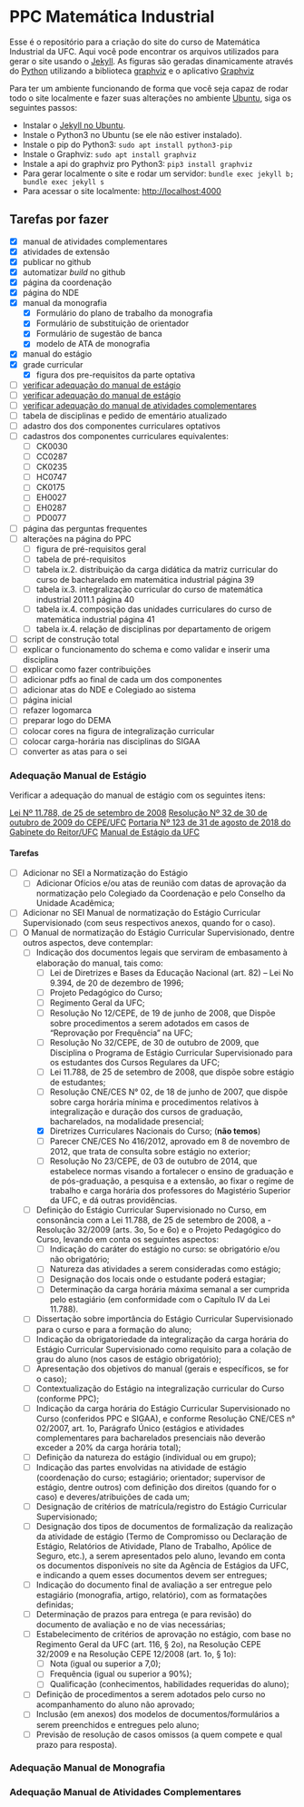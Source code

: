 # PPC Matemática Industrial

Esse é o repositório para a criação do site do curso de Matemática Industrial da UFC.
Aqui você pode encontrar os arquivos utilizados para gerar o site usando o [Jekyll](https://jekyllrb.com).
As figuras são geradas dinamicamente através do [Python](https://www.python.org) utilizando a biblioteca [graphviz](https://github.com/xflr6/graphviz) e o aplicativo [Graphviz](https://graphviz.org)

Para ter um ambiente funcionando de forma que você seja capaz de rodar todo o site localmente e fazer suas alterações no ambiente [Ubuntu](https://ubuntu.com), siga os seguintes passos:

- Instalar o [Jekyll no Ubuntu](https://jekyllrb.com/docs/installation/ubuntu).
- Instale o Python3 no Ubuntu (se ele não estiver instalado).
- Instale o pip do Python3: `sudo apt install python3-pip`
- Instale o Graphviz: `sudo apt install graphviz`
- Instale a api do graphviz pro Python3: `pip3 install graphviz`
- Para gerar localmente o site e rodar um servidor: `bundle exec jekyll b; bundle exec jekyll s`
- Para acessar o site localmente: <http://localhost:4000>

## Tarefas por fazer

- [X] manual de atividades complementares
- [X] atividades de extensão
- [X] publicar no github
- [X] automatizar *build* no github
- [X] página da coordenação
- [X] página do NDE
- [X] manual da monografia
  - [X] Formulário do plano de trabalho da monografia
  - [X] Formulário de substituição de orientador
  - [X] Formulário de sugestão de banca
  - [X] modelo de ATA de monografia
- [X] manual do estágio
- [X] grade curricular
  - [X] figura dos pre-requisitos da parte optativa
- [ ] [verificar adequação do manual de estágio](#adequação-manual-de-estágio)
- [ ] [verificar adequação do manual de estágio](#adequação-manual-de-monografia)
- [ ] [verificar adequação do manual de atividades complementares](#adequação-manual-de-atividades-complementares)
- [ ] tabela de disciplinas e pedido de ementário atualizado
- [ ] adastro dos dos componentes curriculares optativos
- [ ] cadastros dos componentes curriculares equivalentes:
  - [ ] CK0030
  - [ ] CC0287
  - [ ] CK0235
  - [ ] HC0747
  - [ ] CK0175
  - [ ] EH0027
  - [ ] EH0287
  - [ ] PD0077
- [ ] página das perguntas frequentes
- [ ] alterações na página do PPC
  - [ ] figura de pré-requisitos geral
  - [ ] tabela de pré-requisitos
  - [ ] tabela ix.2. distribuição da carga didática da matriz curricular do curso de bacharelado em matemática industrial página 39
  - [ ] tabela ix.3. integralização curricular do curso de matemática industrial 2011.1 página 40
  - [ ] tabela ix.4. composição das unidades curriculares do curso de matemática industrial página 41
  - [ ] tabela ix.4. relação de disciplinas por departamento de origem
- [ ] script de construção total
- [ ] explicar o funcionamento do schema e como validar e inserir uma disciplina
- [ ] explicar como fazer contribuições
- [ ] adicionar pdfs ao final de cada um dos componentes
- [ ] adicionar atas do NDE e Colegiado ao sistema
- [ ] página inicial
- [ ] refazer logomarca
- [ ] preparar logo do DEMA
- [ ] colocar cores na figura de integralização curricular
- [ ] colocar carga-horária nas disciplinas do SIGAA
- [ ] converter as atas para o sei

### Adequação Manual de Estágio

Verificar a adequação do manual de estágio com os seguintes itens:

[Lei Nº 11.788, de 25 de setembro de 2008](http://www.planalto.gov.br/ccivil_03/_ato2007-2010/2008/lei/l11788.htm)
[Resolução Nº 32 de 30 de outubro de 2009 do CEPE/UFC](http://www.ufc.br/images/_files/a_universidade/cepe/resolucao_cepe_2009/resolucao32_cepe_2009.pdf)
[Portaria Nº 123 de 31 de agosto de 2018 do Gabinete do Reitor/UFC](../assets/pdfs/externo/portaria-gr-123-2018-08-31.pdf)
[Manual de Estágio da UFC](https://prograd.ufc.br/wp-content/uploads/2013/11/manual-de-estagio-da-ufc.pdf)

#### Tarefas

- [ ] Adicionar no SEI a Normatização do Estágio
  - [ ] Adicionar Ofícios e/ou atas de reunião com datas de aprovação da normatização pelo Colegiado da Coordenação e pelo Conselho da Unidade Acadêmica;
- [ ] Adicionar no SEI Manual de normatização do Estágio Curricular Supervisionado (com seus respectivos anexos, quando for o caso).
- [ ] O Manual de normatização do Estágio Curricular Supervisionado, dentre outros aspectos, deve contemplar:
  - [ ] Indicação dos documentos legais que serviram de embasamento à elaboração do
manual, tais como:
    - [ ] Lei de Diretrizes e Bases da Educação Nacional (art. 82) – Lei No 9.394, de 20 de dezembro de 1996;
    - [ ] Projeto Pedagógico do Curso;
    - [ ] Regimento Geral da UFC;
    - [ ] Resolução No 12/CEPE, de 19 de junho de 2008, que Dispõe sobre procedimentos a serem adotados em casos de “Reprovação por Frequência” na UFC;
    - [ ] Resolução No 32/CEPE, de 30 de outubro de 2009, que Disciplina o Programa de Estágio Curricular Supervisionado para os estudantes dos Cursos Regulares da UFC;
    - [ ] Lei 11.788, de 25 de setembro de 2008, que dispõe sobre estágio de estudantes;
    - [ ] Resolução CNE/CES N° 02, de 18 de junho de 2007, que dispõe sobre carga horária mínima e procedimentos relativos à integralização e duração dos cursos de graduação, bacharelados, na modalidade presencial;
    - [X] Diretrizes Curriculares Nacionais do Curso; (**não temos**)
    - [ ] Parecer CNE/CES No 416/2012, aprovado em 8 de novembro de 2012, que trata de consulta sobre estágio no exterior;
    - [ ] Resolução No 23/CEPE, de 03 de outubro de 2014, que estabelece normas visando a fortalecer o ensino de graduação e de pós-graduação, a pesquisa e a extensão, ao fixar o regime de trabalho e carga horária dos professores do Magistério Superior da UFC, e dá outras providências.
  - [ ] Definição do Estágio Curricular Supervisionado no Curso, em consonância com a Lei 11.788, de 25 de setembro de 2008, a - Resolução 32/2009 (arts. 3o, 5o e 6o) e o Projeto Pedagógico do Curso, levando em conta os seguintes aspectos:
    - [ ] Indicação do caráter do estágio no curso: se obrigatório e/ou não obrigatório;
    - [ ] Natureza das atividades a serem consideradas como estágio;
    - [ ] Designação dos locais onde o estudante poderá estagiar;
    - [ ] Determinação da carga horária máxima semanal a ser cumprida pelo estagiário (em conformidade com o Capítulo IV da Lei 11.788).
  - [ ] Dissertação sobre importância do Estágio Curricular Supervisionado para o curso e para a formação do aluno;
  - [ ] Indicação da obrigatoriedade da integralização da carga horária do Estágio Curricular Supervisionado como requisito para a colação de grau do aluno (nos casos de estágio obrigatório);
  - [ ] Apresentação dos objetivos do manual (gerais e específicos, se for o caso);
  - [ ] Contextualização do Estágio na integralização curricular do Curso (conforme PPC);
  - [ ] Indicação da carga horária do Estágio Curricular Supervisionado no Curso (conferidos PPC e SIGAA), e conforme Resolução CNE/CES n° 02/2007, art. 1o, Parágrafo Único (estágios e atividades complementares para bacharelados presenciais não deverão exceder a 20% da carga horária total);
  - [ ] Definição da natureza do estágio (individual ou em grupo);
  - [ ] Indicação das partes envolvidas na atividade de estágio (coordenação do curso; estagiário; orientador; supervisor de estágio, dentre outros) com definição dos direitos (quando for o caso) e deveres/atribuições de cada um;
  - [ ] Designação de critérios de matrícula/registro do Estágio Curricular Supervisionado;
  - [ ] Designação dos tipos de documentos de formalização da realização da atividade de estágio (Termo de Compromisso ou Declaração de Estágio, Relatórios de Atividade, Plano de Trabalho, Apólice de Seguro, etc.), a serem apresentados pelo aluno, levando em conta os documentos disponíveis no site da Agência de Estágios da UFC, e indicando a quem esses documentos devem ser entregues;
  - [ ] Indicação do documento final de avaliação a ser entregue pelo estagiário (monografia, artigo, relatório), com as formatações definidas;
  - [ ] Determinação de prazos para entrega (e para revisão) do documento de avaliação e no de vias necessárias;
  - [ ] Estabelecimento de critérios de aprovação no estágio, com base no Regimento Geral da UFC (art. 116, § 2o), na Resolução CEPE 32/2009 e na Resolução CEPE 12/2008 (art. 1o, § 1o):
    - [ ] Nota (igual ou superior a 7,0);
    - [ ] Frequência (igual ou superior a 90%);
    - [ ] Qualificação (conhecimentos, habilidades requeridas do aluno);
  - [ ] Definição de procedimentos a serem adotados pelo curso no acompanhamento do aluno não aprovado;
  - [ ] Inclusão (em anexos) dos modelos de documentos/formulários a serem preenchidos e entregues pelo aluno;
  - [ ] Previsão de resolução de casos omissos (a quem compete e qual prazo para resposta).

### Adequação Manual de Monografia

### Adequação Manual de Atividades Complementares
